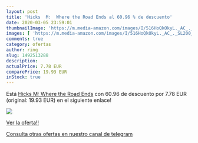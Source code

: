 ```yaml
---
layout: post
title: 'Hicks  M:  Where the Road Ends al 60.96 % de descuento'
date: 2020-03-05 23:59:01
thumbnailImage: 'https://m.media-amazon.com/images/I/516HoQkOkyL._AC_._SL200_.jpg'
images: [ 'https://m.media-amazon.com/images/I/516HoQkOkyL._AC_._SL200_.jpg' ]
comments: true
category: ofertas
author: ring
slug: 1492513288
description:
actualPrice: 7.78 EUR
comparePrice: 19.93 EUR
inStock: true
---
```


Está [Hicks  M:  Where the Road Ends](https://www.amazon.es/dp/1492513288/?tag=redken-21) con 60.96 de descuento por 7.78 EUR (original: 19.93 EUR) en el siguiente enlace!

[![](https://m.media-amazon.com/images/I/516HoQkOkyL._AC_._SL200_.jpg)](https://www.amazon.es/dp/1492513288/?tag=redken-21)

[Ver la oferta!!](https://www.amazon.es/dp/1492513288/?tag=redken-21)

[Consulta otras ofertas en nuestro canal de telegram](https://t.me/s/ofertas25)
